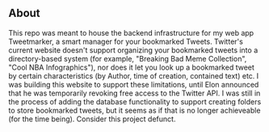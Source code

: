 ## About

This repo was meant to house the backend infrastructure for my web app Tweetmarker, a smart manager for your bookmarked Tweets. Twitter's current website doesn't support organizing your bookmarked tweets into a directory-based system (for example, "Breaking Bad Meme Collection", "Cool NBA Infographics"), nor does it let you look up a bookmarked tweet by certain characteristics (by Author, time of creation, contained text) etc. I was building this website to support these limitations, until Elon announced that he was temporarily revoking free access to the Twitter API. I was still in the process of adding the database functionality to support creating folders to store bookmarked tweets, but it seems as if that is no longer achieveable (for the time being). Consider this project defunct. 
